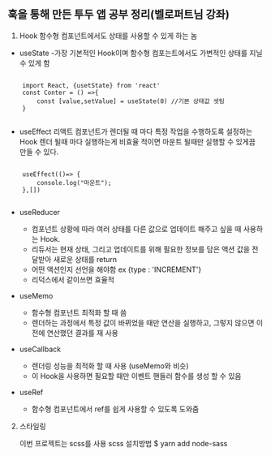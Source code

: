 ## 훅을 통해 만든 투두 앱 공부 정리(벨로퍼트님 강좌)

1. Hook
    함수형 컴포넌트에서도 상태를 사용할 수 있게 하는 놈

* useState
  -가장 기본적인 Hook이며 함수형 컴포는트에서도 가변적인 상태를 지닐 수 있게 함

```react

    import React, {usetState} from 'react'
    const Conter = () =>{
        const [value,setValue] = useState(0) //기본 상태값 셋팅
    }
    
```
   
* useEffect 
    리액트 컴포넌트가 렌더될 때 마다 특정 작업을 수행하도록 설정하는 Hook
    렌더 될때 마다 실행하는게 비효율 적이면 마운트 될때만 실행할 수 있게끔 만들 수 있다.
```

    useEffect(()=> {
        console.log("마운트");
    },[]) 


```

* useReducer
    
    - 컴포넌트 상황에 따라 여러 상태를 다른 값으로 업데이트 해주고 싶을 때 사용하는 Hook.
    - 리듀서는 현재 상태, 그리고 업데이트를 위해 필요한 정보를 담은 액션 값을 전달받아 새로운 상태를 return
    - 어떤 액션인지 선언을 해야함 ex {type : 'INCREMENT'}
    - 리덕스에서 같이쓰면 효율적

* useMemo

  - 함수형 컴포넌트 최적화 할 때 씀
  - 렌더하는 과정에서 특정 값이 바뀌었을 때만 연산을 실행하고, 그렇지 않으면 이전에 연산했던 결과를 재 사용

* useCallback

   - 렌더링 성능을 최적화 할 때 사용 (useMemo와 비슷)
   - 이 Hook을 사용하면 필요할 때만 이벤트 핸들러 함수를 생성 할 수 있음

* useRef

  - 함수형 컴포넌트에서 ref를 쉽게 사용할 수 있도록 도와줌

2. 스타일링

    이번 프로젝트는 scss를 사용
    scss 설치방법
    $ yarn add node-sass





    
